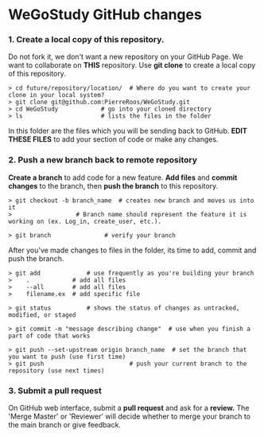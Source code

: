 # WeGoStudy GitHub changes

### 1. Create a local copy of this repository. 
Do not fork it, we don't want a new repository on your GitHub Page. We want to collaborate on **THIS** repository. Use **git clone** to create a local copy of this repository.
	
	> cd future/repository/location/  # Where do you want to create your clone in your local system?
	> git clone git@github.com:PierreRoos/WeGoStudy.git  
	> cd WeGoStudy			  # go into your cloned directory
	> ls			          # lists the files in the folder

In this folder are the files which you will be sending back to GitHub. **EDIT THESE FILES** to add your section of code or make any changes.

### 2. Push a new branch back to remote repository
**Create a branch** to add code for a new feature. **Add files** and **commit changes** to the branch, then **push the branch** to this repository.
	
	> git checkout -b branch_name  # creates new branch and moves us into it  
	> 			       # Branch name should represent the feature it is working on (ex. Log_in, create_user, etc.).  

	> git branch  		       # verify your branch  


After you've made changes to files in the folder, its time to add, commit and push the branch.
	
	> git add             # use frequently as you're building your branch
	> 	 .            # add all files 
	>	 --all        # add all files
	>	 filename.ex  # add specific file
	
	> git status	      # shows the status of changes as untracked, modified, or staged
	
	> git commit -m "message describing change"  # use when you finish a part of code that works 
	
	> git push --set-upstream origin branch_name  # set the branch that you want to push (use first time)
	> git push  				      # push your current branch to the repository (use next times)
		

### 3. Submit a pull request
On GitHub web interface, submit a **pull request** and ask for a **review.** The 'Merge Master' or 'Reviewer' will decide whether to merge your branch to the main branch or give feedback.
